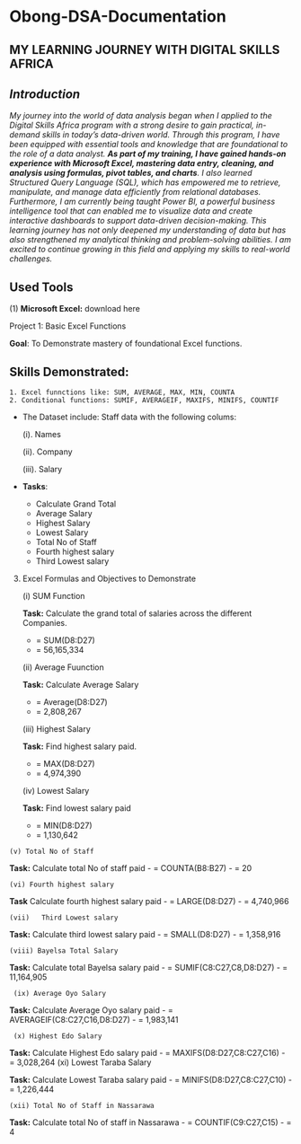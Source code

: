 # Obong-DSA-Documentation

## MY LEARNING JOURNEY WITH DIGITAL SKILLS AFRICA 

## *Introduction*  

*My journey into the world of data analysis began when I applied to the Digital Skills Africa program with a strong desire to gain practical, in-demand skills in today’s data-driven world. Through this program, I have been equipped with essential tools and knowledge that are foundational to the role of a data analyst.
__As part of my training, I have gained hands-on experience with Microsoft Excel, mastering data entry, cleaning, and analysis using formulas, pivot tables, and charts__. I also learned Structured Query Language (SQL), which has empowered me to retrieve, manipulate, and manage data efficiently from relational databases. Furthermore, I am currently being taught Power BI, a powerful business intelligence tool that can enabled me to visualize data and create interactive dashboards to support data-driven decision-making.
This learning journey has not only deepened my understanding of data but has also strengthened my analytical thinking and problem-solving abilities. I am excited to continue growing in this field and applying my skills to real-world challenges.*

## Used Tools

(1) **Microsoft Excel:** download here

Project 1: Basic Excel Functions

**Goal**: To Demonstrate mastery of foundational Excel functions.

## Skills Demonstrated:
    1. Excel funnctions like: SUM, AVERAGE, MAX, MIN, COUNTA
    2. Conditional functions: SUMIF, AVERAGEIF, MAXIFS, MINIFS, COUNTIF
  
- The Dataset include: Staff data with the following colums:

    (i). Names

    (ii). Company

    (iii). Salary
	
 - **Tasks**:
   
   - Calculate Grand Total
   - Average Salary
   - Highest Salary
   - Lowest Salary
   - Total No of Staff
   - Fourth highest salary
   - Third Lowest salary

  3. Excel Formulas and Objectives to Demonstrate

      (i) SUM Function

     **Task:** Calculate the grand total of salaries across the different Companies.
       - = SUM(D8:D27)
       - = 56,165,334
     
     (ii) Average Fuunction

     **Task:** Calculate Average Salary
       - = Average(D8:D27)
       - = 2,808,267

     (iii) Highest Salary
     
     **Task:** Find highest salary paid.
        - = MAX(D8:D27)
        - = 4,974,390
   
     (iv) Lowest Salary
    
       **Task:** Find lowest salary paid
       - = MIN(D8:D27)
       - = 1,130,642

    (v)	Total No of Staff

   **Task:** Calculate total No of staff paid
       - = COUNTA(B8:B27)
       - = 20
      
    (vi) Fourth highest salary
    
  __Task__ Calculate fourth highest salary paid
       - = LARGE(D8:D27)
       - = 4,740,966
      
    (vii)	Third Lowest salary 
    
   **Task:** Calculate third lowest salary paid
      - = SMALL(D8:D27)
      - = 1,358,916

    (viii) Bayelsa Total Salary
    
   **Task:** Calculate total Bayelsa salary paid
      - = SUMIF(C8:C27,C8,D8:D27)
      - = 11,164,905

     (ix) Average Oyo Salary

  **Task:** Calculate Average Oyo salary paid
      - = AVERAGEIF(C8:C27,C16,D8:D27)
      - = 1,983,141

     (x) Highest Edo Salary
     
  **Task:** Calculate Highest Edo salary paid
      - = MAXIFS(D8:D27,C8:C27,C16)
      - = 3,028,264
    (xi) Lowest Taraba Salary
    
  **Task:** Calculate Lowest Taraba salary paid
      - = MINIFS(D8:D27,C8:C27,C10)
      - = 1,226,444
      
    (xii) Total No of Staff in Nassarawa

   **Task:** Calculate total No of staff in Nassarawa
       - = COUNTIF(C9:C27,C15)
       - = 4
